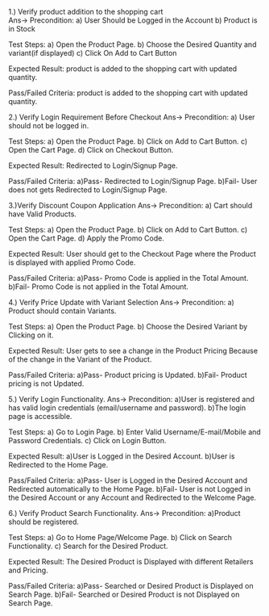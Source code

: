 1.) Verify product addition to the shopping cart	
Ans-> 
Precondition:
a) User Should be Logged in the Account
b) Product is in Stock

Test Steps:
a) Open the Product Page.
b) Choose the Desired Quantity and variant(if displayed)
c) Click On Add to Cart Button

Expected Result:
product is added to the shopping cart with updated quantity.

Pass/Failed Criteria:
product is added to the shopping cart with updated quantity.

2.) Verify Login Requirement Before Checkout
Ans->
Precondition:
a) User should not be logged in.

Test Steps:
a) Open the Product Page.
b) Click on Add to Cart Button.
c) Open the Cart Page.
d) Click on Checkout Button.

Expected Result:
Redirected to Login/Signup Page.

Pass/Failed Criteria:
a)Pass- Redirected to Login/Signup Page.
b)Fail- User does not gets Redirected to Login/Signup Page.

3.)Verify Discount Coupon Application
Ans->
Precondition:
a) Cart should have Valid Products.

Test Steps:
a) Open the Product Page.
b) Click on Add to Cart Button.
c) Open the Cart Page.
d) Apply the Promo Code.

Expected Result:
User should get to the Checkout Page where the Product is displayed with applied Promo Code.

Pass/Failed Criteria:
a)Pass- Promo Code is applied in the Total Amount.
b)Fail- Promo Code is not applied in the Total Amount.

4.) Verify Price Update with Variant Selection
Ans->
Precondition:
a) Product should contain Variants.

Test Steps:
a) Open the Product Page.
b) Choose the Desired Variant by Clicking on it.

Expected Result:
User gets to see a change in the Product Pricing Because of the change in the Variant of the Product.

Pass/Failed Criteria:
a)Pass- Product pricing is Updated.
b)Fail- Product pricing is not Updated.

5.) Verify Login Functionality.
Ans->
Precondition:
a)User is registered and has valid login credentials (email/username and password).
b)The login page is accessible.

Test Steps:
a) Go to Login Page.
b) Enter Valid Username/E-mail/Mobile and Password Credentials.
c) Click on Login Button.

Expected Result:
a)User is Logged in the Desired Account.
b)User is Redirected to the Home Page.

Pass/Failed Criteria:
a)Pass- User is Logged in the Desired Account and Redirected automatically to the Home Page.
b)Fail- User is not Logged in the Desired Account or any Account and Redirected to the Welcome Page.

6.) Verify Product Search Functionality.
Ans->
Precondition:
a)Product should be registered.

Test Steps:
a) Go to Home Page/Welcome Page.
b) Click on Search Functionality.
c) Search for the Desired Product.

Expected Result:
The Desired Product is Displayed with different Retailers and Pricing.

Pass/Failed Criteria:
a)Pass- Searched or Desired Product is Displayed on Search Page.
b)Fail- Searched or Desired Product is not Displayed on Search Page.
